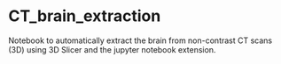 # CT_brain_extraction
Notebook to automatically extract the brain from non-contrast CT scans (3D) using 3D Slicer and the jupyter notebook extension.
